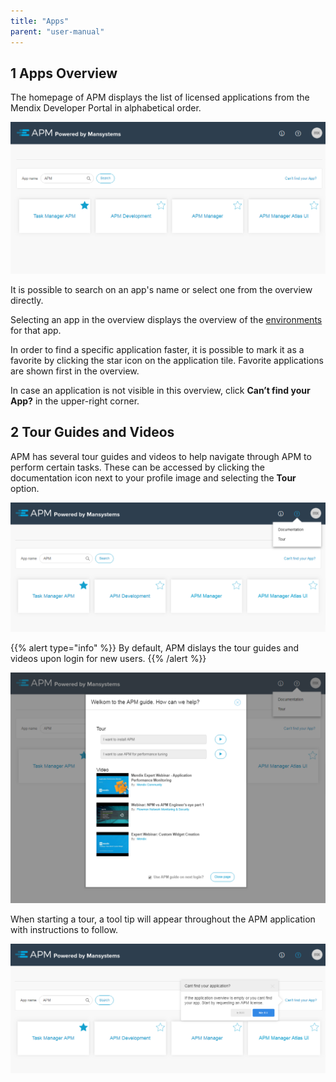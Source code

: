 ```yaml
---
title: "Apps"
parent: "user-manual"
---
```


## 1 Apps Overview

The homepage of APM displays the list of licensed applications from the Mendix Developer Portal in alphabetical order.

![](attachments/ProjectsDashboard.png)

It is possible to search on an app's name or select one from the overview directly.

Selecting an app in the overview displays the overview of the [environments](environments) for that app.

In order to find a specific application faster, it is possible to mark it as a favorite by clicking the star icon on the application tile. Favorite applications are shown first in the overview.

In case an application is not visible in this overview, click **Can’t find your App?** in the upper-right corner.

## 2 Tour Guides and Videos

APM has several tour guides and videos to help navigate through APM to perform certain tasks. These can be accessed by clicking the documentation icon next to your profile image and selecting the **Tour** option.

![](attachments/Documentation.png)

{{% alert type="info" %}}
By default, APM dislays the tour guides and videos upon login for new users.
{{% /alert %}}

![](attachments/Tour.png)

When starting a tour, a tool tip will appear throughout the APM application with instructions to follow.

![](attachments/TourStep.png)
